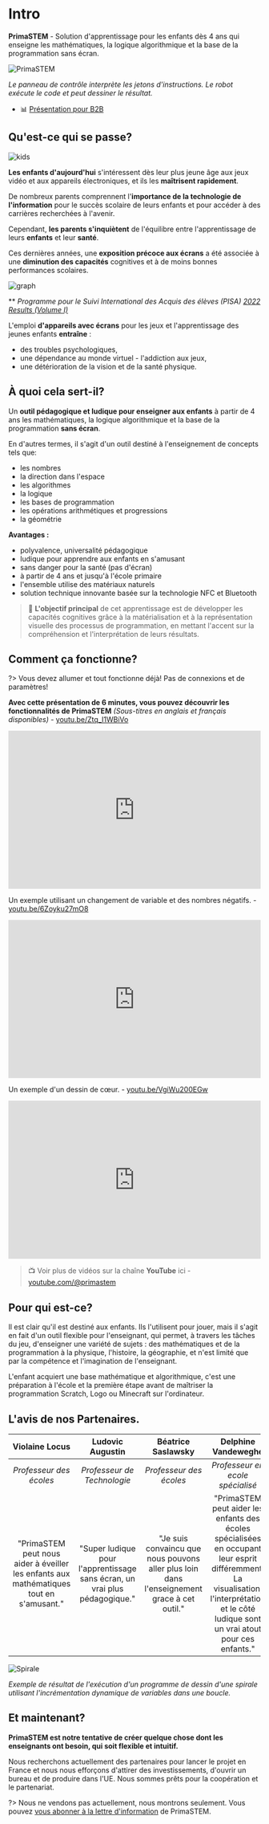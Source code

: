 # Intro

**PrimaSTEM** - Solution d'apprentissage pour les enfants dès 4 ans qui enseigne les mathématiques, la logique algorithmique et la base de la programmation sans écran.

![PrimaSTEM](images/main.jpeg)

*Le panneau de contrôle interprète les jetons d'instructions. Le robot exécute le code et peut dessiner le résultat.*

- 📊 [Présentation pour B2B](https://pitch.com/v/primastem_b2b_fr-w5yrm2)

## Qu'est-ce qui se passe?

![kids](images/kids.png)

**Les enfants d'aujourd'hui** s'intéressent dès leur plus jeune âge aux jeux vidéo et aux appareils électroniques, et ils les **maîtrisent rapidement**.

De nombreux parents comprennent l'**importance de la technologie de l'information** pour le succès scolaire de leurs enfants et pour accéder à des carrières recherchées à l'avenir.

Cependant, **les parents s'inquiètent** de l'équilibre entre l'apprentissage de leurs **enfants** et leur **santé**.

Ces dernières années, une **exposition précoce aux écrans** a été associée à une **diminution des capacités** cognitives et à de moins bonnes performances scolaires.

![graph](images/graph.jpg)

** *Programme pour le Suivi International des Acquis des élèves (PISA) [2022 Results (Volume I)](https://www.oecd-ilibrary.org/education/pisa-2022-results-volume-i_53f23881-en)*

L'emploi **d'appareils avec écrans** pour les jeux et l'apprentissage des jeunes enfants **entraîne** :

- des troubles psychologiques,
- une dépendance au monde virtuel - l'addiction aux jeux,
- une détérioration de la vision et de la santé physique.

## À quoi cela sert-il?

Un **outil pédagogique et ludique pour enseigner aux enfants** à partir de 4 ans les mathématiques, la logique algorithmique et la base de la programmation **sans écran**.

En d'autres termes, il s'agit d'un outil destiné à l'enseignement de concepts tels que:
- les nombres
- la direction dans l'espace
- les algorithmes
- la logique
- les bases de programmation
- les opérations arithmétiques et progressions
- la géométrie

**Avantages :**

- polyvalence, universalité pédagogique
- ludique pour apprendre aux enfants en s'amusant
- sans danger pour la santé (pas d'écran)
- à partir de 4 ans et jusqu'à l'école primaire
- l'ensemble utilise des matériaux naturels
- solution technique innovante basée sur la technologie NFC et Bluetooth

> 🎯 **L'objectif principal** de cet apprentissage est de développer les capacités cognitives grâce à la matérialisation et à la représentation visuelle des processus de programmation, en mettant l'accent sur la compréhension et l'interprétation de leurs résultats.

## Comment ça fonctionne?

?> Vous devez allumer et tout fonctionne déjà! Pas de connexions et de paramètres!

**Avec cette présentation de 6 minutes, vous pouvez découvrir les fonctionnalités de PrimaSTEM** *(Sous-titres en anglais et français disponibles)* - [youtu.be/Ztq_I1WBiVo](https://youtu.be/Ztq_I1WBiVo)

<iframe src="https://www.youtube.com/embed/Ztq_I1WBiVo?si=ZNSLpsCC8WlPB671" width=100% height="315" title="YouTube video player" frameborder="0" allow="accelerometer; autoplay; clipboard-write; encrypted-media; gyroscope; picture-in-picture; web-share" referrerpolicy="strict-origin-when-cross-origin" allowfullscreen></iframe>

Un exemple utilisant un changement de variable et des nombres négatifs. - [youtu.be/6Zoyku27mO8](https://youtu.be/6Zoyku27mO8)

<iframe src="https://www.youtube.com/embed/6Zoyku27mO8?si=WYYMKyV7d768DI-D" width=100% height="315" title="YouTube video player" frameborder="0" allow="accelerometer; autoplay; clipboard-write; encrypted-media; gyroscope; picture-in-picture; web-share" referrerpolicy="strict-origin-when-cross-origin" allowfullscreen></iframe>

Un exemple d'un dessin de cœur. - [youtu.be/VgiWu200EGw](https://youtu.be/VgiWu200EGw)

<iframe src="https://www.youtube.com/embed/VgiWu200EGw?si=EiQKbP0egmZ2aXCa" width=100% height="315" title="YouTube video player" frameborder="0" allow="accelerometer; autoplay; clipboard-write; encrypted-media; gyroscope; picture-in-picture; web-share" referrerpolicy="strict-origin-when-cross-origin" allowfullscreen></iframe>

> 📺  Voir plus de vidéos sur la chaîne **YouTube** ici -  [youtube.com/@primastem](https://www.youtube.com/@primastem)

## Pour qui est-ce?

Il est clair qu'il est destiné aux enfants. Ils l'utilisent pour jouer, mais il s'agit en fait d'un outil flexible pour l'enseignant, qui permet, à travers les tâches du jeu, d'enseigner une variété de sujets : des mathématiques et de la programmation à la physique, l'histoire, la géographie, et n'est limité que par la compétence et l'imagination de l'enseignant.

L'enfant acquiert une base mathématique et algorithmique, c'est une préparation à l'école et la première étape avant de maîtriser la programmation Scratch, Logo ou Minecraft sur l'ordinateur.

## L'avis de nos Partenaires.

|**Violaine Locus**|**Ludovic Augustin**|**Béatrice Saslawsky**|**Delphine Vandeweghe**|
|:-:|:-:|:-:|:-------:|
|*Professeur des écoles*|*Professeur de Technologie*|*Professeur des écoles*|*Professeur en ecole spécialisé*|
| "PrimaSTEM peut nous aider à éveiller les enfants aux mathématiques tout en s'amusant." | "Super ludique pour l'apprentissage sans écran, un vrai plus pédagogique." | "Je suis convaincu que nous pouvons aller plus loin dans l'enseignement grace à cet outil." | "PrimaSTEM peut aider les enfants des écoles spécialisées en occupant leur esprit différemment. La visualisation, l'interprétation et le côté ludique sont un vrai atout pour ces enfants." |

![Spirale](images/robot_spiral.jpeg)

*Exemple de résultat de l'exécution d'un programme de dessin d'une spirale utilisant l'incrémentation dynamique de variables dans une boucle.*

## Et maintenant?

**PrimaSTEM est notre tentative de créer quelque chose dont les enseignants ont besoin, qui soit flexible et intuitif.**

Nous recherchons actuellement des partenaires pour lancer le projet en France et nous nous efforçons d'attirer des investissements, d'ouvrir un bureau et de produire dans l'UE. Nous sommes prêts pour la coopération et le partenariat.

?> Nous ne vendons pas actuellement, nous montrons seulement. Vous pouvez [vous abonner à la lettre d'information](https://forms.gle/vfJXhBomVXXAAp8C7) de PrimaSTEM.
